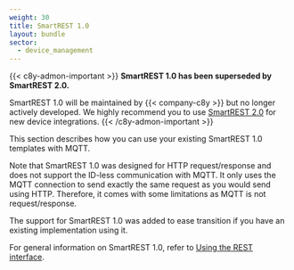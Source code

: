 ```yaml
---
weight: 30
title: SmartREST 1.0
layout: bundle
sector:
  - device_management
---
```


{{< c8y-admon-important >}}
<b>SmartREST 1.0 has been superseded by SmartREST 2.0.</b>

SmartREST 1.0 will be maintained by {{< company-c8y >}} but no longer actively developed. We highly recommend you to use <a href="/smartrest/smartrest-two">SmartREST 2.0</a> for new device integrations.
{{< /c8y-admon-important >}}

This section describes how you can use your existing SmartREST 1.0 templates with MQTT.

Note that SmartREST 1.0 was designed for HTTP request/response and does not support the ID-less communication with MQTT. It only uses the MQTT connection to send exactly the same request as you would send using HTTP. Therefore, it comes with some limitations as MQTT is not request/response.

The support for SmartREST 1.0 was added to ease transition if you have an existing implementation using it.

For general information on SmartREST 1.0, refer to [Using the REST interface](/microservice-sdk/rest/).
